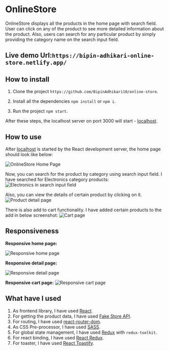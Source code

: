 # OnlineStore

OnlineStore displays all the products in the home page with search field. User can click on any of the product to see more detailed information about the product. Also, users can search for any particular product by simply providing the category name on the search input field.

## Live demo Url:`https://bipin-adhikari-online-store.netlify.app/`

## How to install

1. Clone the project `https://github.com/BipinAdhikari10/online-store`.

2. Install all the dependencies `npm install` or `npm i`.

3. Run the project `npm start`.

After these steps, the localhost server on port 3000 will start - [localhost](http://localhost:3000).

## How to use

After [localhost](http://localhost:3000) is started by the React development server, the home page should look like below:

![OnlineStore Home Page](/src/img_markdown/home_page.jpg)

Now, you can search for the product by category using search input field. I have searched for Electronics category products:
![Electronics in search input field](/src/img_markdown/product_search.jpg)

Also, you can view the details of certain product by clicking on it.
![Product detail page](/src/img_markdown/product_detail.jpg)

There is also add to cart functionality. I have added certain products to the add in below screenshot:
![Cart page](/src/img_markdown/add_to_cart_page.jpg)

## Responsiveness

**Responsive home page:**

![Responsive home page](/src/img_markdown/responsive_home.jpg)

**Responsive detail page:**

![Responsive detail page](/src/img_markdown/responsive_detail.jpg)

**Responsive cart page:**
![Responsive cart page](/src/img_markdown/responsive_cart.jpg)

## What have I used

1. As frontend library, I have used [React](https://reactjs.org/).
2. For getting the product data, I have used [Fake Store API](https://fakestoreapi.com/).
3. For routing, I have used [react-router-dom](https://reactrouter.com/en/main).
4. As CSS Pre-processor, I have used [SASS](https://sass-lang.com/).
5. For global state management, I have used [Redux](https://redux.js.org/) with `redux-toolkit`.
6. For react binding, I have used [React Redux](https://react-redux.js.org/).
7. For toaster, I have used [React Toastify](https://www.npmjs.com/package/react-toastify).

